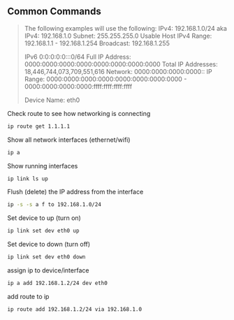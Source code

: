
## Common Commands
> The following examples will use the following:
> IPv4: 192.168.1.0/24 
> aka 
> IPv4: 192.168.1.0 Subnet: 255.255.255.0
> Usable Host IPv4 Range:	192.168.1.1 - 192.168.1.254
> Broadcast: 192.168.1.255
> 
> IPv6 0:0:0:0:0:::0/64
> Full IP Address:	0000:0000:0000:0000:0000:0000:0000:0000
> Total IP Addresses:	18,446,744,073,709,551,616
> Network:	0000:0000:0000:0000::
> IP Range:	0000:0000:0000:0000:0000:0000:0000:0000 - 0000:0000:0000:0000:ffff:ffff:ffff:ffff
> 
> Device Name: eth0

Check route to see how networking is connecting
```bash
ip route get 1.1.1.1
```
Show all network interfaces (ethernet/wifi)
```bash
ip a
```
Show running interfaces
```bash
ip link ls up
```
Flush (delete) the IP address from the interface
```bash
ip -s -s a f to 192.168.1.0/24
```
Set device to up (turn on)
```bash
ip link set dev eth0 up
```
Set device to down (turn off)
```bash
ip link set dev eth0 down
```
assign ip to device/interface
```bash
ip a add 192.168.1.2/24 dev eth0
```
add route to ip
```bash
ip route add 192.168.1.2/24 via 192.168.1.0
```